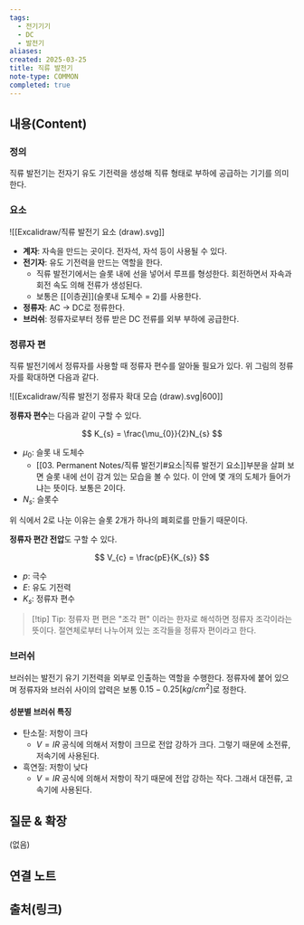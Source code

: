 ```yaml
---
tags:
  - 전기기기
  - DC
  - 발전기
aliases: 
created: 2025-03-25
title: 직류 발전기
note-type: COMMON
completed: true
---
```


## 내용(Content)

### 정의

직류 발전기는 전자기 유도 기전력을 생성해 직류 형태로 부하에 공급하는 기기를 의미한다.

### 요소

![[Excalidraw/직류 발전기 요소 (draw).svg]]

- **계자**: 자속을 만드는 곳이다. 전자석, 자석 등이 사용될 수 있다.
- **전기자**: 유도 기전력을 만드는 역할을 한다.
	- 직류 발전기에서는 슬롯 내에 선을 넣어서 루프를 형성한다. 회전하면서 자속과 회전 속도 의해 전류가 생성된다.
	- 보통은 [[이층권]](슬롯내 도체수 = 2)를 사용한다.
- **정류자**: AC -> DC로 정류한다.
- **브러쉬**: 정류자로부터 정류 받은 DC 전류를 외부 부하에 공급한다.

### 정류자 편

직류 발전기에서 정류자를 사용할 때 정류자 편수를 알아둘 필요가 있다. 위 그림의 정류자를 확대하면 다음과 같다.

![[Excalidraw/직류 발전기 정류자 확대 모습 (draw).svg|600]]

**정류자 편수**는 다음과 같이 구할 수 있다.

$$
K_{s} = \frac{\mu_{0}}{2}N_{s}
$$
- $\mu_{0}$: 슬롯 내 도체수
	- [[03. Permanent Notes/직류 발전기#요소|직류 발전기 요소]]부분을 살펴 보면 슬롯 내에 선이 감겨 있는 모습을 볼 수 있다. 이 안에 몇 개의 도체가 들어가냐는 뜻이다. 보통은 2이다.
- $N_{s}$: 슬롯수

위 식에서 2로 나눈 이유는 슬롯 2개가 하나의 폐회로를 만들기 때문이다.

**정류자 편간 전압**도 구할 수 있다.

$$
V_{c} = \frac{pE}{K_{s}}
$$

- $p$: 극수
- $E$: 유도 기전력
- $K_{s}$: 정류자 편수


>[!tip] Tip: 정류자 편
>편은 "조각 편" 이라는 한자로 해석하면 정류자 조각이라는 뜻이다. 절연체로부터 나누어져 있는 조각들을 정류자 편이라고 한다. 

### 브러쉬

브러쉬는 발전기 유기 기전력을 외부로 인출하는 역할을 수행한다. 정류자에 붙어 있으며 정류자와 브러쉬 사이의 압력은 보통 $0.15 - 0.25 [kg/cm^{2}]$로 정한다.

#### 성분별 브러쉬 특징

- 탄소질: 저항이 크다
	- $V = IR$ 공식에 의해서 저항이 크므로 전압 강하가 크다. 그렇기 때문에 소전류, 저속기에 사용된다.
- 흑연질: 저항이 낮다
	- $V = IR$ 공식에 의해서 저항이 작기 때문에 전압 강하는 작다. 그래서 대전류, 고속기에 사용된다.

## 질문 & 확장

(없음)

## 연결 노트


## 출처(링크)

